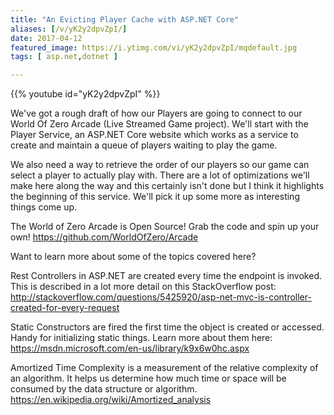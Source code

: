 ```yaml
---
title: "An Evicting Player Cache with ASP.NET Core"
aliases: [/v/yK2y2dpvZpI/]
date: 2017-04-12
featured_image: https://i.ytimg.com/vi/yK2y2dpvZpI/mqdefault.jpg
tags: [ asp.net,dotnet ]

---
```


{{% youtube id="yK2y2dpvZpI" %}}

We've got a rough draft of how our Players are going to connect to our World Of Zero Arcade (Live Streamed Game project). We'll start with the Player Service, an ASP.NET Core website which works as a service to create and maintain a queue of players waiting to play the game.

We also need a way to retrieve the order of our players so our game can select a player to actually play with. There are a lot of optimizations we'll make here along the way and this certainly isn't done but I think it highlights the beginning of this service. We'll pick it up some more as interesting things come up.

The World of Zero Arcade is Open Source! Grab the code and spin up your own! https://github.com/WorldOfZero/Arcade

Want to learn more about some of the topics covered here?

Rest Controllers in ASP.NET are created every time the endpoint is invoked. This is described in a lot more detail on this StackOverflow post: http://stackoverflow.com/questions/5425920/asp-net-mvc-is-controller-created-for-every-request

Static Constructors are fired the first time the object is created or accessed. Handy for initializing static things. Learn more about them here: https://msdn.microsoft.com/en-us/library/k9x6w0hc.aspx

Amortized Time Complexity is a measurement of the relative complexity of an algorithm. It helps us determine how much time or space will be consumed by the data structure or algorithm. https://en.wikipedia.org/wiki/Amortized_analysis